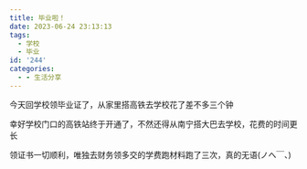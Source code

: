 ```yaml
---
title: 毕业啦！
date: 2023-06-24 23:13:13
tags:
  - 学校
  - 毕业
id: '244'
categories:
  - - 生活分享
---
```


今天回学校领毕业证了，从家里搭高铁去学校花了差不多三个钟

幸好学校门口的高铁站终于开通了，不然还得从南宁搭大巴去学校，花费的时间更长

领证书一切顺利，唯独去财务领多交的学费跑材料跑了三次，真的无语(ノへ￣、)